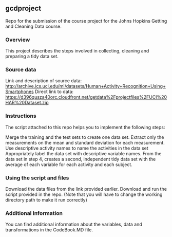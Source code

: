 ## gcdproject

Repo for the submission of the course project for the Johns Hopkins Getting and Cleaning Data course.

### Overview
This project describes the steps involved in collecting, cleaning and preparing a tidy data set. 

### Source data

Link and description of source data: http://archive.ics.uci.edu/ml/datasets/Human+Activity+Recognition+Using+Smartphones 
Direct link to data: https://d396qusza40orc.cloudfront.net/getdata%2Fprojectfiles%2FUCI%20HAR%20Dataset.zip


### Instructions
The script attached to this repo helps you to implement the following steps:

Merge the training and the test sets to create one data set.
Extract only the measurements on the mean and standard deviation for each measurement. 
Use descriptive activity names to name the activities in the data set
Appropriately label the data set with descriptive variable names. 
From the data set in step 4, creates a second, independent tidy data set with the average of each variable for each activity and each subject.



### Using the script and files
Download the data files from the link provided earlier. 
Download and run the script provided in the repo. 
(Note that you will have to change the working directory path to make it run correctly)

### Additional Information
You can find additional information about the variables, data and transformations in the CodeBook.MD file.

